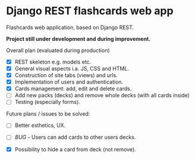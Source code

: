 # Django REST flashcards web app
Flashcards web application, based on Django REST.

**Project still under development and during improvement.**

Overall plan (evaluated during production)

- [x] REST skeleton e.g. models etc.
- [x] General visual aspects i.a. JS, CSS and HTML.
- [X] Construction of site tabs (views) and urls.
- [X] Implementation of users and authentication.
- [X] Cards management: add, edit and delete cards.
- [ ] Add new packs (decks) and remove whole decks (with all cards inside)
- [ ] Testing (especially forms).

Future plans / issues to be solved:
- [ ] Better esthetics, UX.
- [ ] _BUG_ - Users can add cards to other users decks. 
- [X] Possibility to hide a card from deck (not remove).

